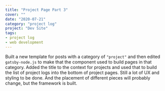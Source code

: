 ```yaml
---
title: "Project Page Part 3"
cover: ""
date: "2020-07-21"
category: "project log"
project: "Dev Site"
tags:
- project log
- web development
---
```


Built a new template for posts with a category of `"project"` and then edited `gatsby-node.js` to make that the component used to build pages in that category. Added the title to the context for projects and used that to build the list of project logs into the bottom of project pages. Still a lot of UX and styling to be done. And the placement of different pieces will probably change, but the framework is built.